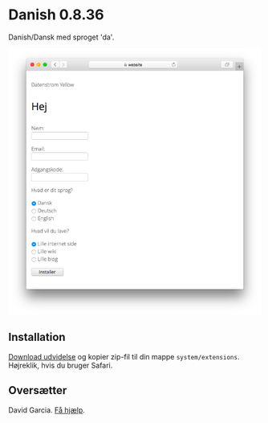 # Danish 0.8.36

Danish/Dansk med sproget 'da'.

<p align="center"><img src="danish-screenshot.png?raw=true" alt="Screenshot"></p>

## Installation

[Download udvidelse](https://github.com/datenstrom/yellow-extensions/raw/main/downloads/danish.zip) og kopier zip-fil til din mappe `system/extensions`. Højreklik, hvis du bruger Safari.

## Oversætter

David Garcia. [Få hjælp](https://datenstrom.se/yellow/help/).
